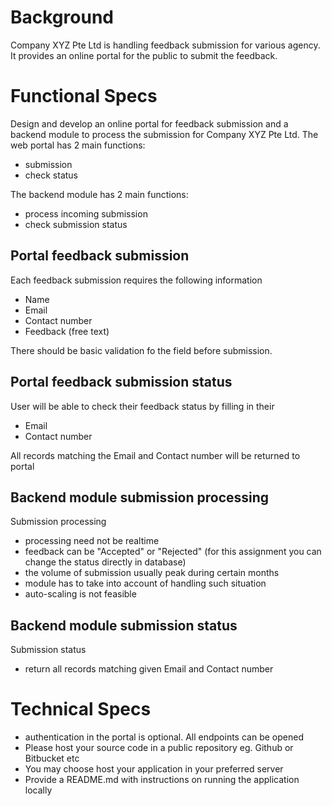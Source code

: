 # Background
Company XYZ Pte Ltd is handling feedback submission for various agency. It provides an online portal for the public to submit the feedback.

# Functional Specs
Design and develop an online portal for feedback submission and a backend module to process the submission for Company XYZ Pte Ltd.
The web portal has 2 main functions:
- submission
- check status

The backend module has 2 main functions:
- process incoming submission
- check submission status


## Portal feedback submission
Each feedback submission requires the following information
- Name
- Email
- Contact number
- Feedback (free text)

There should be basic validation fo the field before submission.

## Portal feedback submission status
User will be able to check their feedback status by filling in their
- Email
- Contact number

All records matching the Email and Contact number will be returned to portal

## Backend module submission processing
Submission processing
- processing need not be realtime
- feedback can be "Accepted" or "Rejected" (for this assignment you can change the status directly in database)
- the volume of submission usually peak during certain months
- module has to take into account of handling such situation
- auto-scaling is not feasible

## Backend module submission status
Submission status
- return all records matching given Email and Contact number

# Technical Specs
- authentication in the portal is optional. All endpoints can be opened
- Please host your source code in a public repository eg. Github or Bitbucket etc
- You may choose host your application in your preferred server
- Provide a README.md with instructions on running the application locally
